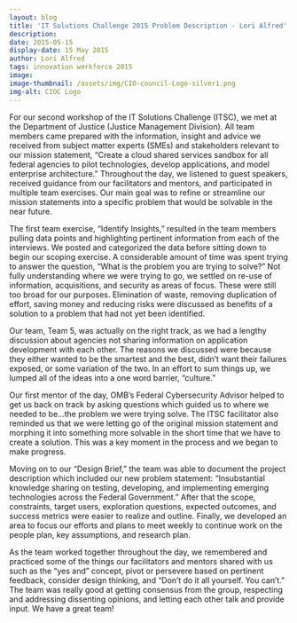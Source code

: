 ```yaml
---
layout: blog
title: 'IT Solutions Challenge 2015 Problem Description - Lori Alfred'
description:
date: 2015-05-15
display-date: 15 May 2015
author: Lori Alfred
tags: innovation workforce 2015
image:
image-thumbnail: /assets/img/CIO-council-Logo-silver1.png
img-alt: CIOC Logo
---
```

For our second workshop of the IT Solutions Challenge (ITSC), we met at the Department of Justice (Justice Management Division). All team members came prepared with the information, insight and advice we received from subject matter experts (SMEs) and stakeholders relevant to our mission statement, “Create a cloud shared services sandbox for all federal agencies to pilot technologies, develop applications, and model enterprise architecture.” Throughout the day, we listened to guest speakers, received guidance from our facilitators and mentors, and participated in multiple team exercises. Our main goal was to refine or streamline our mission statements into a specific problem that would be solvable in the near future.

The first team exercise, “Identify Insights,” resulted in the team members pulling data points and highlighting pertinent information from each of the interviews. We posted and categorized the data before sitting down to begin our scoping exercise. A considerable amount of time was spent trying to answer the question, “What is the problem you are trying to solve?” Not fully understanding where we were trying to go, we settled on re-use of information, acquisitions, and security as areas of focus. These were still too broad for our purposes. Elimination of waste, removing duplication of effort, saving money and reducing risks were discussed as benefits of a solution to a problem that had not yet been identified.

Our team, Team 5, was actually on the right track, as we had a lengthy discussion about agencies not sharing information on application development with each other. The reasons we discussed were because they either wanted to be the smartest and the best, didn’t want their failures exposed, or some variation of the two. In an effort to sum things up, we lumped all of the ideas into a one word barrier, “culture.”

Our first mentor of the day, OMB’s Federal Cybersecurity Advisor helped to get us back on track by asking questions which guided us to where we needed to be…the problem we were trying solve. The ITSC facilitator also reminded us that we were letting go of the original mission statement and morphing it into something more solvable in the short time that we have to create a solution. This was a key moment in the process and we began to make progress.

Moving on to our “Design Brief,” the team was able to document the project description which included our new problem statement: “Insubstantial knowledge sharing on testing, developing, and implementing emerging technologies across the Federal Government.” After that the scope, constraints, target users, exploration questions, expected outcomes, and success metrics were easier to realize and outline. Finally, we developed an area to focus our efforts and plans to meet weekly to continue work on the people plan, key assumptions, and research plan.

As the team worked together throughout the day, we remembered and practiced some of the things our facilitators and mentors shared with us such as the “yes and” concept, pivot or persevere based on pertinent feedback, consider design thinking, and “Don’t do it all yourself. You can’t.” The team was really good at getting consensus from the group, respecting and addressing dissenting opinions, and letting each other talk and provide input. We have a great team!
